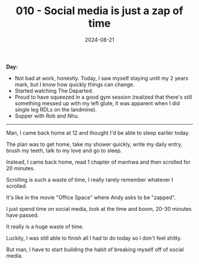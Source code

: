 ﻿---
title: 010 - Social media is just a zap of time
date: 2024-08-21
categories: ["daily"]
tags: posts

---
**Day:**  

- Not bad at work, honestly. Today, I saw myself staying until my 2 years mark, but I know how quickly things can change.
- Started watching The Departed.
- Proud to have squeezed in a good gym session (realized that there's still something messed up with my left glute, it was apparent when I did single leg RDLs on the landmine).
- Supper with Rob and Nhu.
___  

Man, I came back home at 12 and thought I'd be able to sleep earlier today.

The plan was to get home, take my shower quickly, write my daily entry, brush my teeth, talk to my love and go to sleep.

Instead, I came back home, read 1 chapter of manhwa and then scrolled for 20 minutes.

Scrolling is such a waste of time, I really rarely remember whatever I scrolled.

It's like in the movie "Office Space" where Andy asks to be "zapped".

I just spend time on social media, look at the time and boom, 20-30 minutes have passed.

It really is a huge waste of time.

Luckily, I was still able to finish all I had to do today so I don't feel shitty.

But man, I have to start building the habit of breaking myself off of social media.
